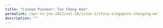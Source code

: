 ```yaml
---
title: "Cinema Pioneer: Tan Cheng Kee"
permalink: /apr-to-jun-2022/vol-18/issue-1/story-singapore-changing-wet-markets
description: ""
---
```


